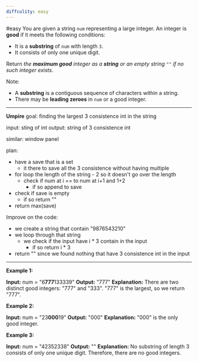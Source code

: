 ```yaml
---
diffculity: easy
---
```

#easy 
You are given a string `num` representing a large integer. An integer is **good** if it meets the following conditions:

- It is a **substring** of `num` with length `3`.
- It consists of only one unique digit.

Return _the **maximum good** integer as a **string** or an empty string_ `""` _if no such integer exists_.

Note:

- A **substring** is a contiguous sequence of characters within a string.
- There may be **leading zeroes** in `num` or a good integer.
****
**Umpire**
goal: finding the largest 3 consistence int in the string

input: sting of int
output: string of 3 consistence int

similar: window panel 

plan:
- have a save that is a set 
	- it there to save all the 3 consistence without having multiple
- for loop the length of the string - 2 so it doesn't go over the length
	- check if num at i == to num at i+1 and 1+2
		- if so append to save
- check if save is empty
	- if so return ""
- return max(save)

Improve on the code:
- we create a string that contain "9876543210"
- we loop through that string
	- we check if the input have i * 3 contain in the input
		- if so return i * 3 
- return "" since we found nothing that have 3 consistence int in the input


****
**Example 1:**

**Input:** num = "6**777**133339"
**Output:** "777"
**Explanation:** There are two distinct good integers: "777" and "333".
"777" is the largest, so we return "777".

**Example 2:**

**Input:** num = "23**000**19"
**Output:** "000"
**Explanation:** "000" is the only good integer.

**Example 3:**

**Input:** num = "42352338"
**Output:** ""
**Explanation:** No substring of length 3 consists of only one unique digit. Therefore, there are no good integers.